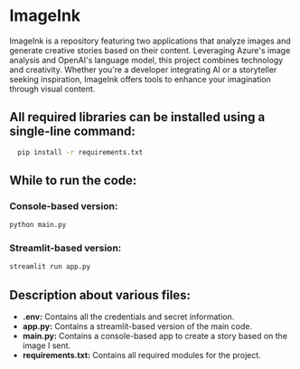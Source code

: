# ImageInk
ImageInk is a repository featuring two applications that analyze images and generate creative stories based on their content. Leveraging Azure's image analysis and OpenAI's language model, this project combines technology and creativity. Whether you're a developer integrating AI or a storyteller seeking inspiration, ImageInk offers tools to enhance your imagination through visual content.

## All required libraries can be installed using a single-line command:
```bash
  pip install -r requirements.txt 
```

## While to run the code:
### Console-based version:
```bash
python main.py
```
### Streamlit-based version:
```bash
streamlit run app.py
```

## Description about various files:
- **.env:** Contains all the credentials and secret information. 
- **app.py:** Contains a streamlit-based version of the main code. 
- **main.py:** Contains a console-based app to create a story based on the image I sent. 
- **requirements.txt:** Contains all required modules for the project.   
